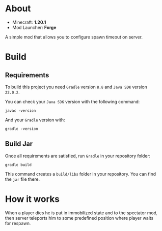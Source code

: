 # About

* Minecraft: **1.20.1**
* Mod Launcher: **Forge**

A simple mod that allows you to configure spawn timeout on server.

# Build
## Requirements
To build this project you need `Gradle` version `8.8` and `Java SDK` version `22.0.2`.

You can check your `Java SDK` version with the following command:
```
javac -version
```
And your `Gradle` version with:
```
gradle -version
```

## Build Jar
Once all requirements are satisfied, run `Gradle` in your repository folder:
```
gradle build
```
This command creates a `build/libs` folder in your repository. You can find the `jar` file there.

# How it works

When a player dies he is put in immobilized state and to the spectator mod, then server teleports him to some predefined position where player waits for respawn. 
